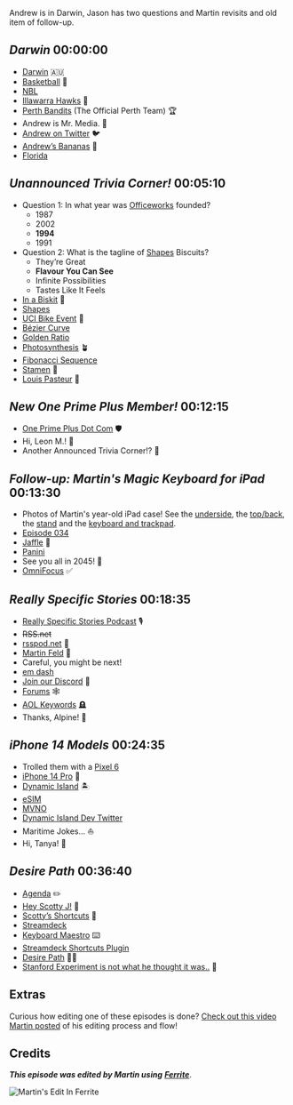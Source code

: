 Andrew is in Darwin, Jason has two questions and Martin revisits and old item of follow-up.

## _Darwin_ 00:00:00

- [Darwin](https://en.wikipedia.org/wiki/Darwin%2C_Northern_Territory) 🇦🇺
- [Basketball](https://en.wikipedia.org/wiki/Basketball) 🏀
- [NBL](https://en.wikipedia.org/wiki/National_Basketball_League_(Australia))
- [Illawarra Hawks](https://www.hawks.com.au/) 🦅
- [Perth Bandits](https://www.perthbandits.com/) (The Official Perth Team) 🏆️
- Andrew is Mr. Media. 🛂
- [Andrew on Twitter](https://twitter.com/andrewcanion) 🐦️
- [Andrew’s Bananas](https://cdn.hemisphericviews.com/067-andrews-bananas.jpg) 🍌
- [Florida](https://en.wikipedia.org/wiki/Florida)

## _Unannounced Trivia Corner!_  00:05:10

- Question 1: In what year was [Officeworks](https://www.officeworks.com.au/) founded?
   - 1987
   - 2002
   - **1994**
   - 1991
- Question 2: What is the tagline of [Shapes](https://www.arnotts.com/products/shapes) Biscuits?
   - They’re Great
   - **Flavour You Can See**
   - Infinite Possibilities
   - Tastes Like It Feels
- [In a Biskit](https://en.wikipedia.org/wiki/In_a_Biskit) 🐔
- [Shapes](https://en.wikipedia.org/wiki/Arnott%27s_Shapes)
- [UCI Bike Event](https://wollongong2022.com.au/) 🚴
- [Bézier Curve](https://en.wikipedia.org/wiki/B%C3%A9zier_curve)
- [Golden Ratio](https://en.wikipedia.org/wiki/Golden_ratio)
- [Photosynthesis](https://en.wikipedia.org/wiki/Photosynthesis) 🪴
- [Fibonacci Sequence](https://en.wikipedia.org/wiki/Fibonacci_number)
- [Stamen](https://en.wikipedia.org/wiki/Stamen) 🌺
- [Louis Pasteur](https://en.wikipedia.org/wiki/Louis_Pasteur) 👴

## _New One Prime Plus Member!_  00:12:15

- [One Prime Plus Dot Com](https://oneprimeplus.com) 🛡️
- Hi, Leon M.! 👋
- Another Announced Trivia Corner!? 🤔

## _Follow-up: Martin's Magic Keyboard for iPad_  00:13:30

- Photos of Martin's year-old iPad case! See the [underside](https://feldnotes.com/uploads/2022/297d2fd75b.jpg), the [top/back](https://feldnotes.com/uploads/2022/30b5dd0ee0.jpg), the [stand](https://feldnotes.com/uploads/2022/58943f7add.jpg) and the [keyboard and trackpad](https://feldnotes.com/uploads/2022/be5995a697.jpg).
- [Episode 034](https://listen.hemisphericviews.com/034)
- [Jaffle](https://en.wikipedia.org/wiki/Pie_iron) 🥪
- [Panini](https://en.wikipedia.org/wiki/Panini_(sandwich))
- See you all in 2045! 🍾
- [OmniFocus](https://www.omnigroup.com/omnifocus) ✅

## _Really Specific Stories_  00:18:35

- [Really Specific Stories Podcast](https://www.rsspod.net/) 🎙️
- ~~RSS.net~~
- [rsspod.net](https://www.rsspod.net/) 📡
- [Martin Feld](https://loungeruminator.net/) 🦶
- Careful, you might be next!
- [em dash](https://en.wikipedia.org/wiki/Dash#Em_dash)
- [Join our Discord](https://hemisphericviews.com/chat) 📣
- [Forums](https://en.wikipedia.org/wiki/Internet_forum) 🕸️
- [AOL Keywords](https://en.wikipedia.org/wiki/AOL) 🪦
- Thanks, Alpine! 🎉

## _iPhone 14 Models_  00:24:35

- Trolled them with a [Pixel 6](https://store.google.com/product/pixel_6)
- [iPhone 14 Pro](https://www.apple.com/iphone-14-pro/) 📱
- [Dynamic Island](https://support.apple.com/guide/iphone/view-activites-in-the-dynamic-island-iph28f50d10d/ios) 🏝️
- [eSIM](https://en.wikipedia.org/wiki/ESIM)
- [MVNO](https://en.wikipedia.org/wiki/Mobile_virtual_network_operator)
- [Dynamic Island Dev Twitter](https://twitter.com/chan_k/status/1570795751764295682)
- Maritime Jokes… ⛵️
- Hi, Tanya! 👋

## _Desire Path_  00:36:40

- [Agenda](https://www.agenda.com/) ✏️
- [Hey Scotty J!](https://heyscottyj.com/) 💁
- [Scotty’s Shortcuts](https://heyscottyj.com/2022/09/02/heyscottyj-day-automation-shortcuts/) 🔁
- [Streamdeck](https://www.elgato.com/en/stream-deck)
- [Keyboard Maestro](https://www.keyboardmaestro.com/main/) ⌨️
- [Streamdeck Shortcuts Plugin](https://apps.elgato.com/plugins/com.sentinelite.streamdeckshortcuts)
- [Desire Path](https://en.wikipedia.org/wiki/Desire_path) 🚶‍♀️
- [Stanford Experiment is not what he thought it was..](https://en.wikipedia.org/wiki/Stanford_prison_experiment) 👮


## Extras

Curious how editing one of these episodes is done? [Check out this video Martin posted](https://www.youtube.com/watch?v=eMSRXU3_Cvo) of his editing process and flow!


## Credits

**_This episode was edited by Martin using_** [**_Ferrite_**](https://www.wooji-juice.com/products/ferrite).

![Martin's Edit In Ferrite](https://cdn.hemisphericviews.com/Hemispheric%20Views%20Episode%20067%20Edit.png)
